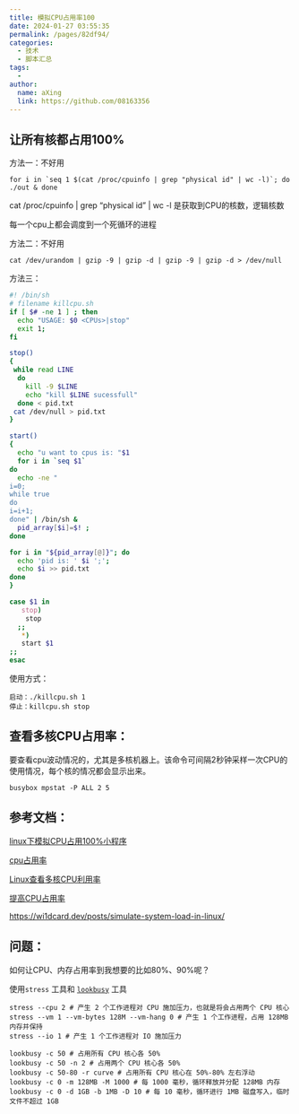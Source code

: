 ```yaml
---
title: 模拟CPU占用率100
date: 2024-01-27 03:55:35
permalink: /pages/82df94/
categories:
  - 技术
  - 脚本汇总
tags:
  - 
author: 
  name: aXing
  link: https://github.com/08163356
---
```





## 让所有核都占用100%

方法一：不好用

```
for i in `seq 1 $(cat /proc/cpuinfo | grep "physical id" | wc -l)`; do ./out & done
```

cat /proc/cpuinfo | grep “physical id” | wc -l 是获取到CPU的核数，逻辑核数

每一个cpu上都会调度到一个死循环的进程

方法二：不好用

```
cat /dev/urandom | gzip -9 | gzip -d | gzip -9 | gzip -d > /dev/null
```

方法三：

```sh
#! /bin/sh 
# filename killcpu.sh
if [ $# -ne 1 ] ; then
  echo "USAGE: $0 <CPUs>|stop"
  exit 1;
fi

stop()
{
 while read LINE
  do
    kill -9 $LINE
    echo "kill $LINE sucessfull"
  done < pid.txt
 cat /dev/null > pid.txt
}

start()
{
  echo "u want to cpus is: "$1
  for i in `seq $1`
do
  echo -ne " 
i=0; 
while true
do
i=i+1; 
done" | /bin/sh &
  pid_array[$i]=$! ;
done

for i in "${pid_array[@]}"; do
  echo 'pid is: ' $i ';';
  echo $i >> pid.txt
done
}

case $1 in
   stop)
    stop
  ;;
   *)
   start $1
;;
esac
```

使用方式：

```
启动：./killcpu.sh 1
停止：killcpu.sh stop
```





## 查看多核CPU占用率：

要查看cpu波动情况的，尤其是多核机器上。该命令可间隔2秒钟采样一次CPU的使用情况，每个核的情况都会显示出来。

```
busybox mpstat -P ALL 2 5
```

## 参考文档：

[linux下模拟CPU占用100%小程序](https://blog.51cto.com/u_15077560/4195779)

[cpu占用率](https://blog.csdn.net/AlbenXie/article/details/72885951)

[Linux查看多核CPU利用率](https://blog.csdn.net/unix21/article/details/8544578)

[提高CPU占用率](https://www.programminghunter.com/article/2382125874/)

https://wi1dcard.dev/posts/simulate-system-load-in-linux/

## 问题：

如何让CPU、内存占用率到我想要的比如80%、90%呢？

使用`stress` 工具和 [`lookbusy`](http://www.devin.com/lookbusy/) 工具

```
stress --cpu 2 # 产生 2 个工作进程对 CPU 施加压力，也就是将会占用两个 CPU 核心
stress --vm 1 --vm-bytes 128M --vm-hang 0 # 产生 1 个工作进程，占用 128MB 内存并保持
stress --io 1 # 产生 1 个工作进程对 IO 施加压力
```

```
lookbusy -c 50 # 占用所有 CPU 核心各 50%
lookbusy -c 50 -n 2 # 占用两个 CPU 核心各 50%
lookbusy -c 50-80 -r curve # 占用所有 CPU 核心在 50%-80% 左右浮动
lookbusy -c 0 -m 128MB -M 1000 # 每 1000 毫秒，循环释放并分配 128MB 内存
lookbusy -c 0 -d 1GB -b 1MB -D 10 # 每 10 毫秒，循环进行 1MB 磁盘写入，临时文件不超过 1GB
```

